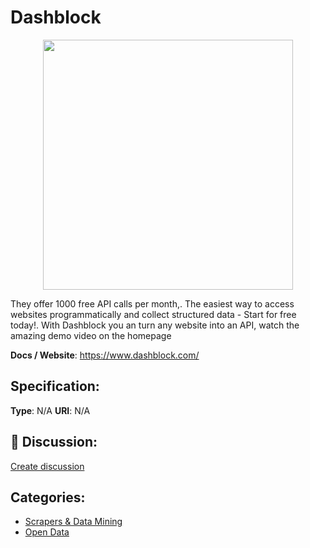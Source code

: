 # Dashblock
<p align="center">
    <img width="400" src="https://raw.githubusercontent.com/apis-list/apis-list/apis/dashblock/logo_256x256.png" />
</p>

They offer 1000 free API calls per month,. The easiest way to access websites programmatically and collect structured data - Start for free today!. With Dashblock you an turn any website into an API, watch the amazing demo video on the homepage

**Docs / Website**: https://www.dashblock.com/

## Specification:
**Type**:  N/A 
**URI**:  N/A 

## 💬 Discussion:
[Create discussion](link)

## Categories:
- [Scrapers & Data Mining](https://github.com/apis-list/apis-list#scrapers-and-data-mining)
- [Open Data](https://github.com/apis-list/apis-list#open-data)





